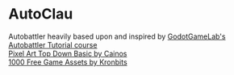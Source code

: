# AutoClau
Autobattler heavily based upon and inspired by [GodotGameLab's Autobattler Tutorial course](https://www.youtube.com/watch?v=2dIZu8jyHmg&list=PL6SABXRSlpH_0UEV3gJ53I7a2eGL8pqs3) <br>
[Pixel Art Top Down Basic by Cainos](https://cainos.itch.io/pixel-art-top-down-basic) <br>
[1000 Free Game Assets by Kronbits](https://kronbits.itch.io/particle-pack) <br>

